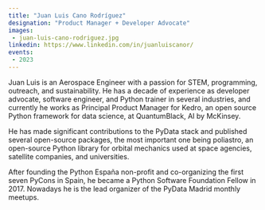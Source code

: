```yaml
---
title: "Juan Luis Cano Rodríguez"
designation: "Product Manager + Developer Advocate"
images:
 - juan-luis-cano-rodriguez.jpg
linkedin: https://www.linkedin.com/in/juanluiscanor/
events:
 - 2023
---
```


Juan Luis is an Aerospace Engineer with a passion for STEM, programming, outreach, and sustainability. He has a decade of experience as developer advocate, software engineer, and Python trainer in several industries, and currently he works as Principal Product Manager for Kedro, an open source Python framework for data science, at QuantumBlack, AI by McKinsey.
 
 
 
 He has made significant contributions to the PyData stack and published several open-source packages, the most important one being poliastro, an open-source Python library for orbital mechanics used at space agencies, satellite companies, and universities.
 
 
 
 After founding the Python España non-profit and co-organizing the first seven PyCons in Spain, he became a Python Software Foundation Fellow in 2017. Nowadays he is the lead organizer of the PyData Madrid monthly meetups.
